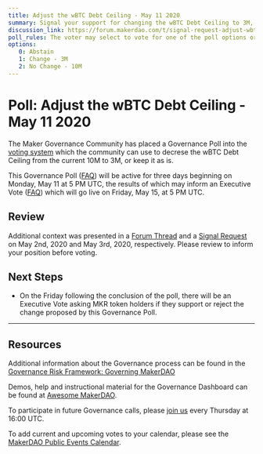 ```yaml
---
title: Adjust the wBTC Debt Ceiling - May 11 2020 
summary: Signal your support for changing the wBTC Debt Ceiling to 3M, or keeping it at the current 10M.
discussion_link: https://forum.makerdao.com/t/signal-request-adjust-wbtc-debt-ceiling/2333
poll_rules: The voter may select to vote for one of the poll options or they may elect to abstain from the poll entirely
options:
   0: Abstain
   1: Change - 3M
   2: No Change - 10M
---
```

# Poll: Adjust the wBTC Debt Ceiling - May 11 2020

The Maker Governance Community has placed a Governance Poll into the [voting system](https://vote.makerdao.com/polling) which the community can use to decrese the wBTC Debt Ceiling from the current 10M to 3M, or keep it as is.

This Governance Poll ([FAQ](https://community-development.makerdao.com/governance/governance#is-there-more-than-one-type-of-vote)) will be active for three days beginning on Monday, May 11 at 5 PM UTC, the results of which may inform an Executive Vote ([FAQ](https://community-development.makerdao.com/governance/governance#what-is-continuous-approval-voting)) which will go live on Friday, May 15, at 5 PM UTC.

## Review

Additional context was presented in a [Forum Thread](https://forum.makerdao.com/t/wbtc-wbtc-collateral-request-for-comment/2135/48) and a [Signal Request](https://forum.makerdao.com/t/signal-request-adjust-wbtc-debt-ceiling/2333) on May 2nd, 2020 and May 3rd, 2020, respectively. Please review to inform your position before voting.

## Next Steps

* On the Friday following the conclusion of the poll, there will be an Executive Vote asking MKR token holders if they support or reject the change proposed by this Governance Poll.

---

## Resources

Additional information about the Governance process can be found in the [Governance Risk Framework: Governing MakerDAO](https://community-development.makerdao.com/governance/governance-risk-framework)

Demos, help and instructional material for the Governance Dashboard can be found at [Awesome MakerDAO](https://awesome.makerdao.com/#voting).

To participate in future Governance calls, please [join us](https://community-development.makerdao.com/governance/governance-and-risk-meetings) every Thursday at 16:00 UTC.

To add current and upcoming votes to your calendar, please see the [MakerDAO Public Events Calendar](https://calendar.google.com/calendar/embed?src=makerdao.com_3efhm2ghipksegl009ktniomdk%40group.calendar.google.com&ctz=America%2FLos_Angeles).
